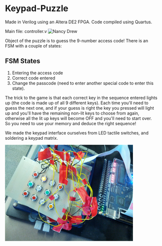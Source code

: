 # Keypad-Puzzle
Made in Verilog using an Altera DE2 FPGA. Code compiled using Quartus.

Main file: controller.v
<img src="http://1.bp.blogspot.com/_U89HXudgNZE/S5uuNncw2BI/AAAAAAAAAgI/ApeJFkhn10s/s1600/Image22.png" alt="Nancy Drew" />


Object of the puzzle is to guess the 9-number access code! There is an FSM with a couple of states:
<html>
<body>

<h2>FSM States</h2>

<ol>
  <li>Entering the access code</li>
  <li>Correct code entered</li>
  <li>Change the passcode (need to enter another special code to enter this state).</li>
</ol>  

</body>
</html>

The trick to the game is that each correct key in the sequence entered lights up (the code is made up of all 9 different keys). Each time you'll need to guess the next one, and if your guess is right the key you pressed will light up and you'll have the remaining non-lit keys to choose from again, otherwise all the lit up keys will become OFF and you'll need to start over. So you need to use your memory and deduce the right sequence!

We made the keypad interface ourselves from LED tactile switches, and soldering a keypad matrix.

<img src="Keypad Hardware.jpg" height="317" width="423"/>
